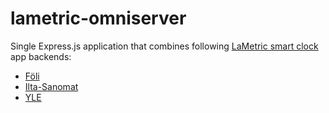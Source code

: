 # lametric-omniserver

Single Express.js application that combines following [LaMetric smart clock]
app backends:

[lametric smart clock]: https://lametric.com

- [Föli](https://github.com/RauliL/lametric-foli)
- [Ilta-Sanomat](https://github.com/RauliL/lametric-iltasanomat)
- [YLE](https://github.com/RauliL/lametric-yle)
